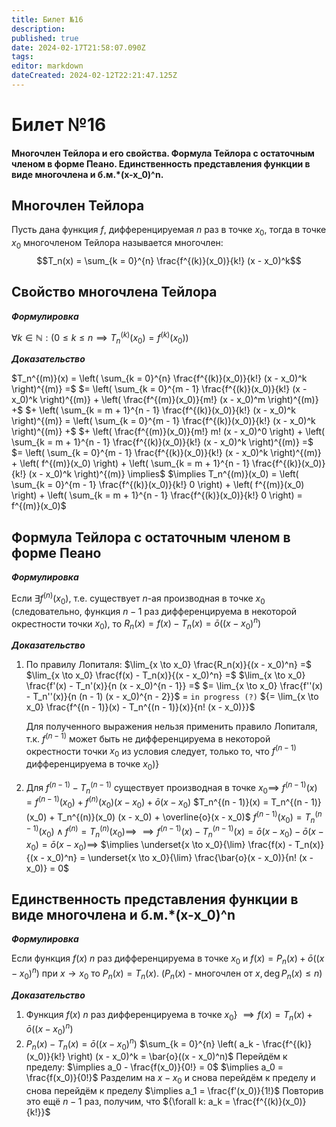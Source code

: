 ```yaml
---
title: Билет №16
description: 
published: true
date: 2024-02-17T21:58:07.090Z
tags: 
editor: markdown
dateCreated: 2024-02-12T22:21:47.125Z
---
```


# Билет №16
#### Многочлен Тейлора и его свойства. Формула Тейлора с остаточным членом в форме Пеано. Единственность представления функции в виде многочлена и б.м.*(x-x_0)^n.

## Многочлен Тейлора

Пусть дана функция $f$, дифференцируемая $n$ раз в точке $x_0$, тогда в точке $x_0$ многочленом Тейлора называется многочлен:
$$T_n(x) = \sum_{k = 0}^{n} \frac{f^{(k)}(x_0)}{k!} (x - x_0)^k$$

## Свойство многочлена Тейлора

***Формулировка***

$\forall k \in \mathbb{N}: (0 \le k \le n \implies T^{(k)}_n(x_0) = f^{(k)}(x_0) )$

***Доказательство***

$T_n^{(m)}(x) = \left( \sum_{k = 0}^{n} \frac{f^{(k)}(x_0)}{k!} (x - x_0)^k \right)^{(m)} =$
$= \left( \sum_{k = 0}^{m - 1} \frac{f^{(k)}(x_0)}{k!} (x - x_0)^k \right)^{(m)} + \left( \frac{f^{(m)}(x_0)}{m!} (x - x_0)^m \right)^{(m)} +$
$+ \left( \sum_{k = m + 1}^{n - 1} \frac{f^{(k)}(x_0)}{k!} (x - x_0)^k \right)^{(m)} = \left( \sum_{k = 0}^{m - 1} \frac{f^{(k)}(x_0)}{k!} (x - x_0)^k \right)^{(m)} +$
$+ \left( \frac{f^{(m)}(x_0)}{m!} m! (x - x_0)^0 \right) + \left( \sum_{k = m + 1}^{n - 1} \frac{f^{(k)}(x_0)}{k!} (x - x_0)^k \right)^{(m)} =$
$= \left( \sum_{k = 0}^{m - 1} \frac{f^{(k)}(x_0)}{k!} (x - x_0)^k \right)^{(m)} + \left( f^{(m)}(x_0) \right) + \left( \sum_{k = m + 1}^{n - 1} \frac{f^{(k)}(x_0)}{k!} (x - x_0)^k \right)^{(m)} \implies$
$\implies T_n^{(m)}(x_0) = \left( \sum_{k = 0}^{m - 1} \frac{f^{(k)}(x_0)}{k!} 0 \right) + \left( f^{(m)}(x_0) \right) + \left( \sum_{k = m + 1}^{n - 1} \frac{f^{(k)}(x_0)}{k!} 0 \right) = f^{(m)}(x_0)$

## Формула Тейлора с остаточным членом в форме Пеано

***Формулировка***

Если $\exists f^{(n)}(x_0)$, т.е. существует $n$-ая производная в точке $x_0$
(следовательно, функция $n - 1$ раз дифференцируема в некоторой окрестности точки $x_0$), то $R_n(x) = f(x) - T_n(x) = \bar{o}((x - x_0)^n)$

***Доказательство***
1. По правилу Лопиталя:
	$\lim_{x \to x_0} \frac{R_n(x)}{(x - x_0)^n} =$
	$\lim_{x \to x_0} \frac{f(x) - T_n(x)}{(x - x_0)^n} =$
	$\lim_{x \to x_0} \frac{f'(x) - T_n'(x)}{n (x - x_0)^{n - 1}} =$
	$= \lim_{x \to x_0} \frac{f''(x) - T_n''(x)}{n (n - 1) (x - x_0)^{n - 2}}$
	$=$ `in progress (?)`
	${= \lim_{x \to x_0} \frac{f^{(n - 1)}(x) - T_n^{(n - 1)}(x)}{n! (x - x_0)}}$

	Для полученного выражения нельзя применить правило Лопиталя, т.к. $f^{(n - 1)}$
	может быть не дифференцируема в некоторой окрестности точки $x_0$
	из условия следует, только то, что $f^{(n - 1)}$ дифференцируема в точке $x_0$)}

2. Для $f^{(n - 1)} - T_n^{(n - 1)}$ существует производная в точке $x_0 \implies$
	$f^{(n - 1)}(x) = f^{(n - 1)}(x_0) + f^{(n)}(x_0) (x - x_0) + \bar{o}(x - x_0)$
	$T_n^{(n - 1)}(x) = T_n^{(n - 1)}(x_0) + T_n^{(n)}(x_0) (x - x_0) + \overline{o}(x - x_0)$
	$f^{(n - 1)}(x_0) = T_n^{(n - 1)}(x_0) \wedge f^{(n)} = T_n^{(n)}(x_0) \implies$
	$\implies f^{(n - 1)}(x) - T_n^{(n - 1)}(x) = \bar{o}(x - x_0) - \bar{o}(x - x_0) = \bar{o}(x - x_0) \implies$
	$\implies \underset{x \to x_0}{\lim} \frac{f(x) - T_n(x)}{(x - x_0)^n} = \underset{x \to x_0}{\lim} \frac{\bar{o}(x - x_0)}{n! (x - x_0)} = 0$

## Единственность представления функции в виде многочлена и б.м.*(x-x_0)^n

***Формулировка***

Если функция $f(x)$ $n$ раз дифференцируема в точке $x_0$ и
$f(x) = P_n(x) + \bar{o}((x - x_0)^n)$ при $x \to x_0$ то $P_n(x) = T_n(x)$.
($P_n(x)$ - многочлен от $x, \deg P_n(x) \le n$)

***Доказательство***

1. Функция $f(x)$ $n$ раз дифференцируема в точке $x_0$} 
	$\implies f(x) = T_n(x) + \bar{o}((x - x_0)^n)$
2. $P_n(x) - T_n(x) = \bar{o}((x - x_0)^n)$
	$\sum_{k = 0}^{n} \left( a_k - \frac{f^{(k)}(x_0)}{k!} \right) (x - x_0)^k = \bar{o}((x - x_0)^n)$
	Перейдём к пределу: 
	$\implies a_0 - \frac{f(x_0)}{0!} = 0$
	$\implies a_0 = \frac{f(x_0)}{0!}$
	Разделим на $x - x_0$ и снова перейдём к пределу и снова перейдём к пределу
	$\implies a_1 = \frac{f'(x_0)}{1!}$
	Повторив это ещё $n - 1$ раз, получим, что ${\forall k: a_k = \frac{f^{(k)}(x_0)}{k!}}$